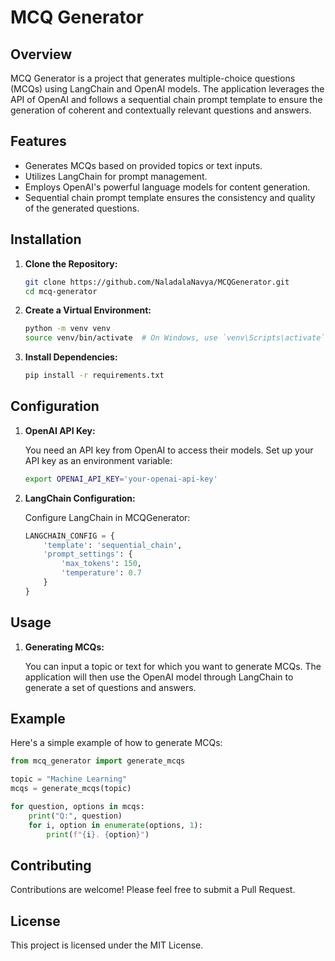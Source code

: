 # MCQ Generator

## Overview

MCQ Generator is a project that generates multiple-choice questions (MCQs) using LangChain and OpenAI models. The application leverages the API of OpenAI and follows a sequential chain prompt template to ensure the generation of coherent and contextually relevant questions and answers.

## Features

- Generates MCQs based on provided topics or text inputs.
- Utilizes LangChain for prompt management.
- Employs OpenAI's powerful language models for content generation.
- Sequential chain prompt template ensures the consistency and quality of the generated questions.

## Installation

1. **Clone the Repository:**

    ```sh
    git clone https://github.com/NaladalaNavya/MCQGenerator.git
    cd mcq-generator
    ```

2. **Create a Virtual Environment:**

    ```sh
    python -m venv venv
    source venv/bin/activate  # On Windows, use `venv\Scripts\activate`
    ```

3. **Install Dependencies:**

    ```sh
    pip install -r requirements.txt
    ```

## Configuration

1. **OpenAI API Key:**

    You need an API key from OpenAI to access their models. Set up your API key as an environment variable:

    ```sh
    export OPENAI_API_KEY='your-openai-api-key'
    ```

2. **LangChain Configuration:**

    Configure LangChain in MCQGenerator:

    ```python
    LANGCHAIN_CONFIG = {
        'template': 'sequential_chain',
        'prompt_settings': {
            'max_tokens': 150,
            'temperature': 0.7
        }
    }
    ```

## Usage

1. **Generating MCQs:**

    You can input a topic or text for which you want to generate MCQs. The application will then use the OpenAI model through LangChain to generate a set of questions and answers.

## Example

Here's a simple example of how to generate MCQs:

```python
from mcq_generator import generate_mcqs

topic = "Machine Learning"
mcqs = generate_mcqs(topic)

for question, options in mcqs:
    print("Q:", question)
    for i, option in enumerate(options, 1):
        print(f"{i}. {option}")
```

## Contributing

Contributions are welcome! Please feel free to submit a Pull Request.

## License

This project is licensed under the MIT License.
